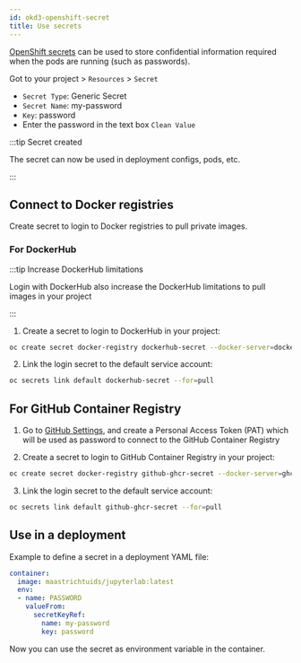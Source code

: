 ```yaml
---
id: okd3-openshift-secret
title: Use secrets
---
```


[OpenShift secrets](https://docs.openshift.com/enterprise/3.1/dev_guide/secrets.html) can be used to store confidential information required when the pods are running (such as passwords).

Got to your project > `Resources` > `Secret`

* `Secret Type`: Generic Secret
* `Secret Name`: my-password
* `Key`: password
* Enter the password in the text box `Clean Value`

:::tip Secret created

The secret can now be used in deployment configs, pods, etc. 

:::

## Connect to Docker registries

Create secret to login to Docker registries to pull private images.

### For DockerHub

:::tip Increase DockerHub limitations

Login with DockerHub also increase the DockerHub limitations to pull images in your project

:::

1. Create a secret to login to DockerHub in your project:

```bash
oc create secret docker-registry dockerhub-secret --docker-server=docker.io --docker-username=<dockerhub-username> --docker-password=<dockerhub-password> --docker-email=<email-address>
```

2. Link the login secret to the default service account:

```bash
oc secrets link default dockerhub-secret --for=pull
```

## For GitHub Container Registry

1. Go to [GitHub Settings](https://github.com/settings/tokens), and create a Personal Access Token (PAT) which will be used as password to connect to the GitHub Container Registry

2. Create a secret to login to GitHub Container Registry in your project:

```bash
oc create secret docker-registry github-ghcr-secret --docker-server=ghcr.io --docker-username=<github-username> --docker-password=<github-personal-access-token> --docker-email=<email-address>
```

3. Link the login secret to the default service account:

```bash
oc secrets link default github-ghcr-secret --for=pull
```

## Use in a deployment

Example to define a secret in a deployment YAML file:

```yaml
container:
  image: maastrichtuids/jupyterlab:latest
  env:
  - name: PASSWORD
    valueFrom:
      secretKeyRef:
        name: my-password
        key: password
```

Now you can use the secret as environment variable in the container.


